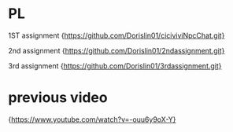 # PL
1ST assignment {https://github.com/Dorislin01/ciciviviNpcChat.git}

2nd assignment {https://github.com/Dorislin01/2ndassignment.git}

3rd assignment {https://github.com/Dorislin01/3rdassignment.git}
# previous video 
{https://www.youtube.com/watch?v=-ouu6y9oX-Y}
